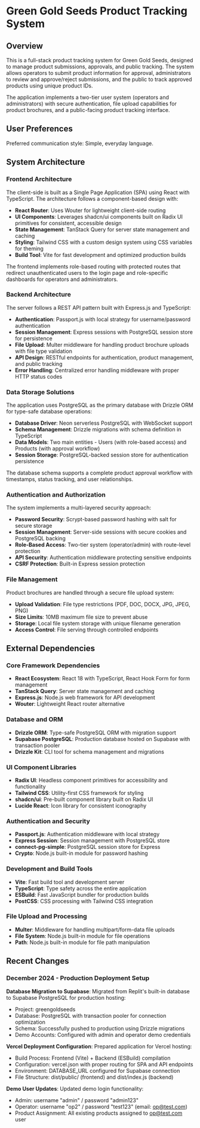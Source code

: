 # Green Gold Seeds Product Tracking System

## Overview

This is a full-stack product tracking system for Green Gold Seeds, designed to manage product submissions, approvals, and public tracking. The system allows operators to submit product information for approval, administrators to review and approve/reject submissions, and the public to track approved products using unique product IDs.

The application implements a two-tier user system (operators and administrators) with secure authentication, file upload capabilities for product brochures, and a public-facing product tracking interface.

## User Preferences

Preferred communication style: Simple, everyday language.

## System Architecture

### Frontend Architecture
The client-side is built as a Single Page Application (SPA) using React with TypeScript. The architecture follows a component-based design with:

- **React Router**: Uses Wouter for lightweight client-side routing
- **UI Components**: Leverages shadcn/ui components built on Radix UI primitives for consistent, accessible design
- **State Management**: TanStack Query for server state management and caching
- **Styling**: Tailwind CSS with a custom design system using CSS variables for theming
- **Build Tool**: Vite for fast development and optimized production builds

The frontend implements role-based routing with protected routes that redirect unauthenticated users to the login page and role-specific dashboards for operators and administrators.

### Backend Architecture
The server follows a REST API pattern built with Express.js and TypeScript:

- **Authentication**: Passport.js with local strategy for username/password authentication
- **Session Management**: Express sessions with PostgreSQL session store for persistence
- **File Upload**: Multer middleware for handling product brochure uploads with file type validation
- **API Design**: RESTful endpoints for authentication, product management, and public tracking
- **Error Handling**: Centralized error handling middleware with proper HTTP status codes

### Data Storage Solutions
The application uses PostgreSQL as the primary database with Drizzle ORM for type-safe database operations:

- **Database Driver**: Neon serverless PostgreSQL with WebSocket support
- **Schema Management**: Drizzle migrations with schema definition in TypeScript
- **Data Models**: Two main entities - Users (with role-based access) and Products (with approval workflow)
- **Session Storage**: PostgreSQL-backed session store for authentication persistence

The database schema supports a complete product approval workflow with timestamps, status tracking, and user relationships.

### Authentication and Authorization
The system implements a multi-layered security approach:

- **Password Security**: Scrypt-based password hashing with salt for secure storage
- **Session Management**: Server-side sessions with secure cookies and PostgreSQL backing
- **Role-Based Access**: Two-tier system (operator/admin) with route-level protection
- **API Security**: Authentication middleware protecting sensitive endpoints
- **CSRF Protection**: Built-in Express session protection

### File Management
Product brochures are handled through a secure file upload system:

- **Upload Validation**: File type restrictions (PDF, DOC, DOCX, JPG, JPEG, PNG)
- **Size Limits**: 10MB maximum file size to prevent abuse
- **Storage**: Local file system storage with unique filename generation
- **Access Control**: File serving through controlled endpoints

## External Dependencies

### Core Framework Dependencies
- **React Ecosystem**: React 18 with TypeScript, React Hook Form for form management
- **TanStack Query**: Server state management and caching
- **Express.js**: Node.js web framework for API development
- **Wouter**: Lightweight React router alternative

### Database and ORM
- **Drizzle ORM**: Type-safe PostgreSQL ORM with migration support
- **Supabase PostgreSQL**: Production database hosted on Supabase with transaction pooler
- **Drizzle Kit**: CLI tool for schema management and migrations

### UI Component Libraries
- **Radix UI**: Headless component primitives for accessibility and functionality
- **Tailwind CSS**: Utility-first CSS framework for styling
- **shadcn/ui**: Pre-built component library built on Radix UI
- **Lucide React**: Icon library for consistent iconography

### Authentication and Security
- **Passport.js**: Authentication middleware with local strategy
- **Express Session**: Session management with PostgreSQL store
- **connect-pg-simple**: PostgreSQL session store for Express
- **Crypto**: Node.js built-in module for password hashing

### Development and Build Tools
- **Vite**: Fast build tool and development server
- **TypeScript**: Type safety across the entire application
- **ESBuild**: Fast JavaScript bundler for production builds
- **PostCSS**: CSS processing with Tailwind CSS integration

### File Upload and Processing
- **Multer**: Middleware for handling multipart/form-data file uploads
- **File System**: Node.js built-in module for file operations
- **Path**: Node.js built-in module for file path manipulation

## Recent Changes

### December 2024 - Production Deployment Setup

**Database Migration to Supabase**: Migrated from Replit's built-in database to Supabase PostgreSQL for production hosting:
- Project: greengoldseeds
- Database: PostgreSQL with transaction pooler for connection optimization
- Schema: Successfully pushed to production using Drizzle migrations
- Demo Accounts: Configured with admin and operator demo credentials

**Vercel Deployment Configuration**: Prepared application for Vercel hosting:
- Build Process: Frontend (Vite) + Backend (ESBuild) compilation
- Configuration: vercel.json with proper routing for SPA and API endpoints
- Environment: DATABASE_URL configured for Supabase connection
- File Structure: dist/public/ (frontend) and dist/index.js (backend)

**Demo User Updates**: Updated demo login functionality:
- Admin: username "admin" / password "admin123"  
- Operator: username "op2" / password "test123" (email: op@test.com)
- Product Assignment: All existing products assigned to op@test.com user
